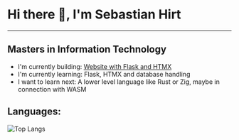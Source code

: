 # Hi there 👋, I'm Sebastian Hirt
***
## Masters in Information Technology

- I'm currently building: [Website with Flask and HTMX](https://github.com/mokronos/logic)
- I'm currently learning: Flask, HTMX and database handling
- I want to learn next: A lower level language like Rust or Zig, maybe in connection with WASM

## Languages:
![Top Langs](https://github-readme-stats.vercel.app/api/top-langs/?username=mokronos&layout=compact&theme=dark)
<!-- [![Mokronos's GitHub stats](https://github-readme-stats.vercel.app/api?username=mokronos)](https://github.com/mokronos/github-readme-stats)-->
